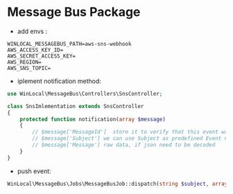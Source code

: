 # Message Bus Package

- add envs :

```env
WINLOCAL_MESSAGEBUS_PATH=aws-sns-webhook
AWS_ACCESS_KEY_ID=
AWS_SECRET_ACCESS_KEY=
AWS_REGION=
AWS_SNS_TOPIC=
```

- iplement notification method:

```php
use WinLocal\MessageBus\Controllers\SnsController;

class SnsImlementation extends SnsController
{
    protected function notification(array $message)
    {
        // $message['MessageId']  store it to verify that this event was or not handled
        // $message['Subject'] we can use Subject as predefined Event names: User, Subscription ect...
        // $message['Message'] raw data, if json need to be decoded     
    }
}
```

- push event:

```php
WinLocal\MessageBus\Jobs\MessageBusJob::dispatch(string $subject, array $message);
```
